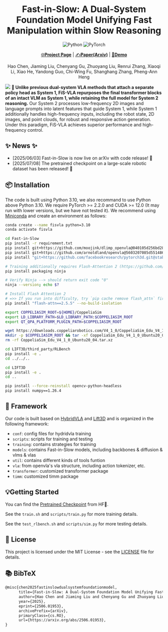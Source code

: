 <div align="center">

# Fast-in-Slow: A Dual-System Foundation Model Unifying Fast Manipulation within Slow Reasoning

![Python](https://img.shields.io/badge/python-3670A0?style=for-the-badge&logo=python&logoColor=ffdd54)
![PyTorch](https://img.shields.io/badge/PyTorch-%23EE4C2C.svg?style=for-the-badge&logo=PyTorch&logoColor=white)

[🌐**Project Page**](https://fast-in-slow.github.io/) | [✍️**Paper(Arxiv)**](https://arxiv.org/pdf/2506.01953) | [🎥**Demo**](https://fast-in-slow.github.io/)

Hao Chen, Jiaming Liu, Chenyang Gu, Zhuoyang Liu, Renrui Zhang, Xiaoqi Li, Xiao He, Yandong Guo, 
Chi-Wing Fu, Shanghang Zhang, Pheng-Ann Heng

</div>


![](assets/teaser.png)
**🤖 Unlike previous dual-system VLA methods that attach a separate policy head as System 1, FiS-VLA repurposes the final transformer blocks of an intact VLM as System 1, while retaining the full model for System 2 reasoning.** Our System 2 processes low-frequency 2D images and language prompts into latent features that guide System 1, while System 1 additionally handles high-frequency inputs, including the robot state, 2D images, and point clouds, for robust and responsive action generation. Under this paradigm, FiS-VLA achieves superior performance and high-frequency control.


## ✨ News ✨
- [2025/06/03] Fast-in-Slow is now live on arXiv with code release! 🚀 
- [2025/07/08] The pretrained checkpoint on a large-scale robotic dataset has been released! 🚀 

## 📦 Installation

The code is built using Python 3.10, we also recommand to use Python above Python 3.10. We require PyTorch >= 2.2.0 and CUDA >= 12.0 (It may run with lower versions, but we have not tested it).
We recommend using [Miniconda](https://docs.conda.io/en/latest/miniconda.html) and create an environment as follows:

```bash
conda create --name fisvla python=3.10
conda activate fisvla

cd Fast-in-Slow
pip install -r requirement.txt
pip install git+https://github.com/moojink/dlimp_openvla@040105d256bd28866cc6620621a3d5f7b6b91b46
pip install git+https://github.com/arnoldland/openvla@5603207085d55148682e2a35b868ad77d7b42ece
pip install "git+https://github.com/facebookresearch/pytorch3d.git@stable"

# Training additionally requires Flash-Attention 2 (https://github.com/Dao-AILab/flash-attention)
pip install packaging ninja

# Verify Ninja --> should return exit code "0"
ninja --version; echo $?

# Install Flash Attention 2
# =>> If you run into difficulty, try `pip cache remove flash_attn` first
pip install "flash-attn==2.5.5" --no-build-isolation

export COPPELIASIM_ROOT=${HOME}/CoppeliaSim
export LD_LIBRARY_PATH=$LD_LIBRARY_PATH:$COPPELIASIM_ROOT
export QT_QPA_PLATFORM_PLUGIN_PATH=$COPPELIASIM_ROOT

wget https://downloads.coppeliarobotics.com/V4_1_0/CoppeliaSim_Edu_V4_1_0_Ubuntu20_04.tar.xz
mkdir -p $COPPELIASIM_ROOT && tar -xf CoppeliaSim_Edu_V4_1_0_Ubuntu20_04.tar.xz -C $COPPELIASIM_ROOT --strip-components 1
rm -rf CoppeliaSim_Edu_V4_1_0_Ubuntu20_04.tar.xz

cd LIFT3D/third_party/RLBench
pip install -e .
cd ../../..

cd LIFT3D
pip install -e .
cd ..

pip install --force-reinstall opencv-python-headless
pip install numpy==1.26.4
```

## 🧩 Framework

Our code is built based on [HybridVLA](https://github.com/PKU-HMI-Lab/Hybrid-VLA) and [Lift3D](https://github.com/PKU-HMI-Lab/LIFT3D) and is organized in the following framework:

- `conf`: config files for hydridvla training
- `scripts`: scripts for training and testing
- `training`: contains strategies for training
- `models`: contains Fast-in-Slow models, including backbones & diffusion & vlms & vlas
- `util`: contains different kinds of tools funtion
- `vla`: from openvla's vla structure, including action tokenizer, etc.
- `transformer`: customized transformer package
- `timm`: customized timm package

## 💡Getting Started

You can find the [Pretrained Checkpoint](https://huggingface.co/haosad/fisvla/tree/main) from HF🤗.

See the ``train.sh`` and ``scripts/train.py`` for more training details.

See the ``test_rlbench.sh`` and ``scripts/sim.py`` for more testing details.

## 📜️ License

This project is licensed under the MIT License - see the [LICENSE](LICENSE) file for details.

## 📚 BibTeX

```tex
@misc{chen2025fastinslowdualsystemfoundationmodel,
      title={Fast-in-Slow: A Dual-System Foundation Model Unifying Fast Manipulation within Slow Reasoning}, 
      author={Hao Chen and Jiaming Liu and Chenyang Gu and Zhuoyang Liu and Renrui Zhang and Xiaoqi Li and Xiao He and Yandong Guo and Chi-Wing Fu and Shanghang Zhang and Pheng-Ann Heng},
      year={2025},
      eprint={2506.01953},
      archivePrefix={arXiv},
      primaryClass={cs.RO},
      url={https://arxiv.org/abs/2506.01953}, 
}
``` 